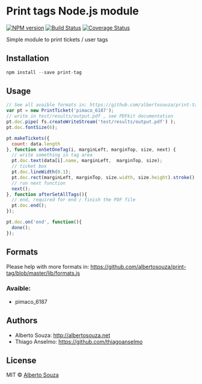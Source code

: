 # Print tags Node.js module

[![NPM version][npm-image]][npm-url] [![Build Status][travis-image]][travis-url] [![Coverage Status](https://coveralls.io/repos/github/albertosouza/print-tag/badge.svg?branch=master)](https://coveralls.io/github/albertosouza/print-tag?branch=master)

Simple module to print tickets / user tags

## Installation

```js
npm install --save print-tag
```

## Usage

```js
// See all avaible formats in: https://github.com/albertosouza/print-tag/blob/master/lib/formats.js 
var pt = new PrintTicket('pimaco_6187');
// write in test/results/output.pdf , see PDFkit documentation
pt.doc.pipe( fs.createWriteStream('test/results/output.pdf') );
pt.doc.fontSize(6);

pt.makeTickets({
  count: data.length
}, function onSetOneTag(i, marginLeft, marginTop, size, next) {
  // write something in tag area
  pt.doc.text(data[i].name, marginLeft,  marginTop, size);
  // ticket box
  pt.doc.lineWidth(0.1);
  pt.doc.rect(marginLeft, marginTop, size.width, size.height).stroke();
  // run next function
  next();
}, function afterSetAllTags(){
  // end, required for end / finish the PDF file
  pt.doc.end();
});

pt.doc.on('end', function(){
  done();
});
```


## Formats

Please help with more formats in: https://github.com/albertosouza/print-tag/blob/master/lib/formats.js

### Avaible:

- pimaco_6187

## Authors

- Alberto Souza: http://albertosouza.net
- Thiago Anselmo: https://github.com/thiagoanselmo

## License

MIT © [Alberto Souza](http://albertosouza.net)

[npm-image]: https://badge.fury.io/js/print-tag.svg
[npm-url]: https://npmjs.org/package/print-tag
[travis-image]: https://travis-ci.org/albertosouza/print-tag.svg?branch=master
[travis-url]: https://travis-ci.org/albertosouza/print-tag
[daviddm-image]: https://david-dm.org/albertosouza/print-tag.svg?theme=shields.io
[daviddm-url]: https://david-dm.org/albertosouza/print-tag

